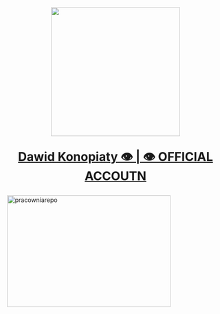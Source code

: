 <h1 align="center">
  <a href="https://github.com/DarkSpine433" target="blank">
    <img style="height:auto;" alt="" src="https://avatars.githubusercontent.com/u/93700087?v=4" width="300" height="260" class="avatar avatar-user width-full border color-bg-default">
    <p><b>Dawid Konopiaty 👁️ | 👁️ OFFICIAL ACCOUTN</b></p>
  </a>
</h1> 

<img  align="center" width="380" height="260" src="https://github-readme-stats.vercel.app/api/top-langs?username=pracowniarepo&show_icons=true&locale=en&layout=compact" alt="pracowniarepo" />


